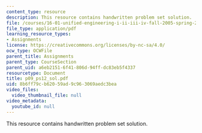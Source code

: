 ```yaml
---
content_type: resource
description: This resource contains handwritten problem set solution.
file: /courses/16-01-unified-engineering-i-ii-iii-iv-fall-2005-spring-2006/8b6ff79cb62059ad9c963069aedc3bea_p09_ps12_sol.pdf
file_type: application/pdf
learning_resource_types:
- Assignments
license: https://creativecommons.org/licenses/by-nc-sa/4.0/
ocw_type: OCWFile
parent_title: Assignments
parent_type: CourseSection
parent_uid: a6eb2151-6f41-806d-94ff-dc83eb5f4337
resourcetype: Document
title: p09_ps12_sol.pdf
uid: 8b6ff79c-b620-59ad-9c96-3069aedc3bea
video_files:
  video_thumbnail_file: null
video_metadata:
  youtube_id: null
---
```

This resource contains handwritten problem set solution.